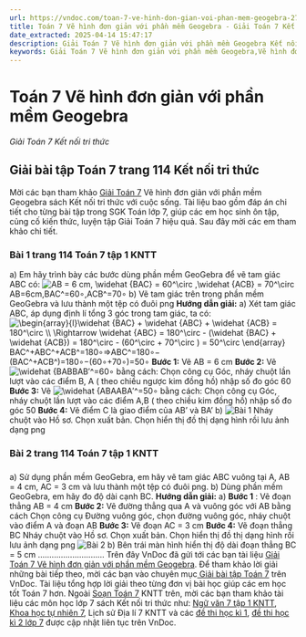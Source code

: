 ```yaml
---
url: https://vndoc.com/toan-7-ve-hinh-don-gian-voi-phan-mem-geogebra-271190
title: Toán 7 Vẽ hình đơn giản với phần mềm Geogebra - Giải Toán 7 Kết nối tri thức - VnDoc.com
date_extracted: 2025-04-14 15:47:17
description: Giải Toán 7 Vẽ hình đơn giản với phần mềm Geogebra Kết nối tri thức gồm lời giải chi tiết cho từng bài tập trong SGK Toán 7 cho các em học sinh tham khảo luyện Giải Toán 7 hiệu quả.
keywords: Giải Toán 7 Vẽ hình đơn giản với phần mềm Geogebra,Vẽ hình đơn giản với phần mềm Geogebra,Giải Toán 7 kết nối tri thức Vẽ hình đơn giản với phần mềm Geogebra,toán lớp 7 kết nối tri thức,toán 7,toán lớp 7,giải toán lớp 7,giải toán 7,toán 7 kết nối tri thức,giải toán 7 tập 1 kết nối tri thức,sgk toán 7 kết nối tri thức,giải toán 7 trang 114
---
```


# Toán 7 Vẽ hình đơn giản với phần mềm Geogebra
 _Giải Toán 7 Kết nối tri thức_
## Giải bài tập Toán 7 trang 114 Kết nối tri thức
Mời các bạn tham khảo [Giải Toán 7](<https://vndoc.com/toan-7-tap-1-kntt>) Vẽ hình đơn giản với phần mềm Geogebra sách Kết nối tri thức với cuộc sống. Tài liệu bao gồm đáp án chi tiết cho từng bài tập trong SGK Toán lớp 7, giúp các em học sinh ôn tập, củng cố kiến thức, luyện tập Giải Toán 7 hiệu quả. Sau đây mời các em tham khảo chi tiết.
### Bài 1 trang 114 Toán 7 tập 1 KNTT
a\) Em hãy trình bày các bước dùng phần mềm GeoGebra để vẽ tam giác ABC có:
![AB = 6 cm, \\widehat {BAC} = 60^\\circ ,\\widehat {ACB} = 70^\\circ](https://i.vdoc.vn/data/image/blank.png)AB=6cm,BAC^=60∘,ACB^=70∘
b\) Vẽ tam giác trên trong phần mềm GeoGebra và lưu thành một tệp có đuôi png
**Hướng dẫn giải:**
a\) Xét tam giác ABC, áp dụng định lí tổng 3 góc trong tam giác, ta có:
![\\begin{array}{l}\\widehat {BAC} + \\widehat {ABC} + \\widehat {ACB} = 180^\\circ \\\\ \\Rightarrow \\widehat {ABC} = 180^\\circ  - \(\\widehat {BAC} + \\widehat {ACB}\) = 180^\\circ  - \(60^\\circ  + 70^\\circ \) = 50^\\circ \\end{array}](https://i.vdoc.vn/data/image/blank.png)BAC^+ABC^+ACB^=180∘⇒ABC^=180∘−\(BAC^+ACB^\)=180∘−\(60∘+70∘\)=50∘
**Bước 1:** Vẽ AB = 6 cm
**Bước 2:** Vẽ ![\\widehat {BAB](https://i.vdoc.vn/data/image/blank.png)BAB′^=60∘ bằng cách:
Chọn công cụ Góc, nháy chuột lần lượt vào các điểm B, A \( theo chiều ngược kim đồng hồ\) nhập số đo góc 60
**Bước 3:** Vẽ ![\\widehat {ABA](https://i.vdoc.vn/data/image/blank.png)ABA′^=50∘ bằng cách:
Chọn công cụ Góc, nháy chuột lần lượt vào các điểm A,B \( theo chiều kim đồng hồ\) nhập số đo góc 50
**Bước 4:** Vẽ điểm C là giao điểm của AB’ và BA’
b\)
![Bài 1](https://o.rada.vn/data/image/2022/06/23/GeoGebra-1.jpg)
Nháy chuột vào Hồ sơ. Chọn xuất bản. Chọn hiển thị đồ thị dạng hình rồi lưu ảnh dạng png
### Bài 2 trang 114 Toán 7 tập 1 KNTT
### 
a\) Sử dụng phần mềm GeoGebra, em hãy vẽ tam giác ABC vuông tại A, AB = 4 cm, AC = 3 cm và lưu thành một tệp có đuôi png.
b\) Dùng phần mềm GeoGebra, em hãy đo độ dài cạnh BC.
**Hướng dẫn giải:**
a\) **Bước 1** : Vẽ đoạn thẳng AB = 4 cm
**Bước 2:** Vẽ đường thẳng qua A và vuông góc với AB bằng cách
Chọn công cụ Đường vuông góc, chọn đường vuông góc, nháy chuột vào điểm A và đoạn AB
**Bước 3:** Vẽ đoạn AC = 3 cm
**Bước 4:** Vẽ đoạn thẳng BC
Nháy chuột vào Hồ sơ. Chọn xuất bản. Chọn hiển thị đồ thị dạng hình rồi lưu ảnh dạng png
![Bài 2](https://o.rada.vn/data/image/2022/06/23/GeoGebra-2.jpg)
b\) Bên trái màn hình hiển thị độ dài đoạn thẳng BC = 5 cm
.............................
Trên đây VnDoc đã gửi tới các bạn tài liệu [Giải Toán 7 Vẽ hình đơn giản với phần mềm Geogebra](<https://vndoc.com/toan-7-ve-hinh-don-gian-voi-phan-mem-geogebra-271190>). Để tham khảo lời giải những bài tiếp theo, mời các bạn vào chuyên mục[ Giải bài tập Toán 7](<https://vndoc.com/toan-7-tap-1-kntt>) trên VnDoc. Tài liệu tổng hợp lời giải theo từng đơn vị bài học giúp các em học tốt Toán 7 hơn.
Ngoài [Soạn Toán 7](<https://vndoc.com/toan-7-tap-1-kntt>) KNTT trên, mời các bạn tham khảo tài liệu các môn học lớp 7 sách Kết nối tri thức như: [Ngữ văn 7 tập 1 KNTT](<https://vndoc.com/ngu-van-7-kntt-tap1>), [Khoa học tự nhiên 7](<https://vndoc.com/khoa-hoc-tu-nhien-7-kntt>), Lịch sử Địa lí 7 KNTT và các [đề thi học kì 1](<https://vndoc.com/de-thi-hoc-ki-1-lop7>), [đề thi học kì 2 lớp 7](<https://vndoc.com/de-thi-hoc-ki-2-lop7>) được cập nhật liên tục trên VnDoc.
